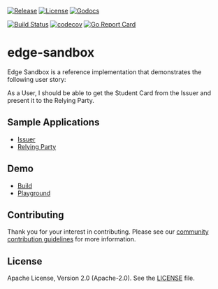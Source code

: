 
[![Release](https://img.shields.io/github/release/trustbloc/edge-sandbox.svg?style=flat-square)](https://github.com/trustbloc/edge-sandbox/releases/latest)
[![License](https://img.shields.io/badge/License-Apache%202.0-blue.svg)](https://raw.githubusercontent.com/trustbloc/edge-sandbox/master/LICENSE)
[![Godocs](https://img.shields.io/badge/godoc-reference-blue.svg)](https://godoc.org/github.com/trustbloc/edge-sandbox)

[![Build Status](https://dev.azure.com/trustbloc/edge/_apis/build/status/trustbloc.edge-sandbox?branchName=master)](https://dev.azure.com/trustbloc/edge/_build/latest?definitionId=27&branchName=master)
[![codecov](https://codecov.io/gh/trustbloc/edge-sandbox/branch/master/graph/badge.svg)](https://codecov.io/gh/trustbloc/edge-sandbox)
[![Go Report Card](https://goreportcard.com/badge/github.com/trustbloc/edge-sandbox)](https://goreportcard.com/report/github.com/trustbloc/edge-sandbox)

# edge-sandbox

Edge Sandbox is a reference implementation that demonstrates the following user story:

As a User, I should be able to get the Student Card from the Issuer and present it to the Relying Party.

## Sample Applications
- [Issuer](docs/issuer/README.md)
- [Relying Party](docs/rp/README.md)

## Demo
- [Build](docs/demo/build.md)
- [Playground](docs/demo/sandbox_playground.md)

## Contributing
Thank you for your interest in contributing. Please see our [community contribution guidelines](https://github.com/trustbloc/community/blob/master/CONTRIBUTING.md) for more information.

## License
Apache License, Version 2.0 (Apache-2.0). See the [LICENSE](LICENSE) file.
